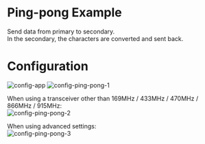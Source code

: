 # Ping-pong Example   
Send data from primary to secondary.   
In the secondary, the characters are converted and sent back.   


# Configuration   
![config-app](https://user-images.githubusercontent.com/6020549/162128875-d5acb0fb-808a-4b1b-949f-81a163213636.jpg)
![config-ping-pong-1](https://user-images.githubusercontent.com/6020549/162128887-45966abf-5865-4422-b715-cf4a36a9e606.jpg)

When using a transceiver other than 169MHz / 433MHz / 470MHz / 866MHz / 915MHz:   
![config-ping-pong-2](https://user-images.githubusercontent.com/6020549/162128891-ab65d80a-fd83-494c-9eb0-6571ca863ce0.jpg)

When using advanced settings:   
![config-ping-pong-3](https://user-images.githubusercontent.com/6020549/162128895-d1c10cd4-ca60-4b01-aacb-5db840627191.jpg)

